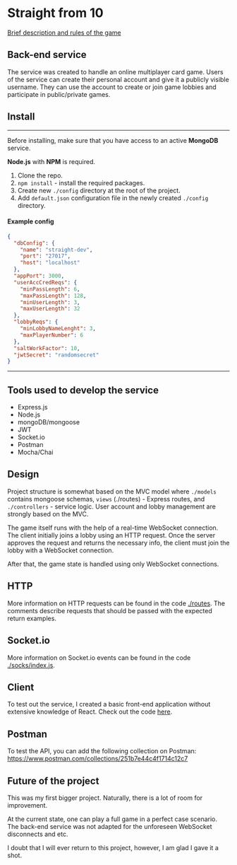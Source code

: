 # Straight from 10

[Brief description and rules of the game](https://github.com/d1j/straight/wiki/Brief-description-and-rules)

## Back-end service

The service was created to handle an online multiplayer card game. Users of the service can create their personal account and give it a publicly visible username. They can use the account to create or join game lobbies and participate in public/private games.

## Install
---
Before installing, make sure that you have access to an active **MongoDB** service. 

**Node.js** with **NPM** is required.

1. Clone the repo.
2. `npm install` - install the required packages.
3. Create new `./config` directory at the root of the project.
4. Add `default.json` configuration file in the newly created `./config` directory.

#### Example config 
```json
{
  "dbConfig": {
    "name": "straight-dev",
    "port": "27017",
    "host": "localhost"
  },
  "appPort": 3000,
  "userAccCredReqs": {
    "minPassLength": 6,
    "maxPassLength": 128,
    "minUserLength": 3,
    "maxUserLength": 32
  },
  "lobbyReqs": {
    "minLobbyNameLenght": 3,
    "maxPlayerNumber": 6
  },
  "saltWorkFactor": 10,
  "jwtSecret": "randomsecret"
}
```
---

## Tools used to develop the service

* Express.js
* Node.js
* mongoDB/mongoose
* JWT
* Socket.io
* Postman
* Mocha/Chai

## Design

Project structure is somewhat based on the MVC model where `./models` contains mongoose schemas, `views` (./routes) - Express routes, and `./controllers` - service logic. User account and lobby management are strongly based on the MVC. 

The game itself runs with the help of a real-time WebSocket connection. The client initially joins a lobby using an HTTP request. Once the server approves the request and returns the necessary info, the client must join the lobby with a WebSocket connection.

After that, the game state is handled using only WebSocket connections.

## HTTP

More information on HTTP requests can be found in the code [./routes](https://github.com/d1j/straight/tree/master/routes). The comments describe requests that should be passed with the expected return examples. 

## Socket.io

More information on Socket.io events can be found in the code [./socks/index.js](https://github.com/d1j/straight/blob/master/socks/index.js).

## Client

To test out the service, I created a basic front-end application without extensive knowledge of React. Check out the code [here](https://github.com/d1j/straight-client). 

## Postman 

To test the API, you can add the following collection on Postman:
https://www.postman.com/collections/251b7e44c4f1714c12c7


## Future of the project

This was my first bigger project. Naturally, there is a lot of room for improvement.

At the current state, one can play a full game in a perfect case scenario. The back-end service was not adapted for the unforeseen WebSocket disconnects and etc.

I doubt that I will ever return to this project, however, I am glad I gave it a shot. 
